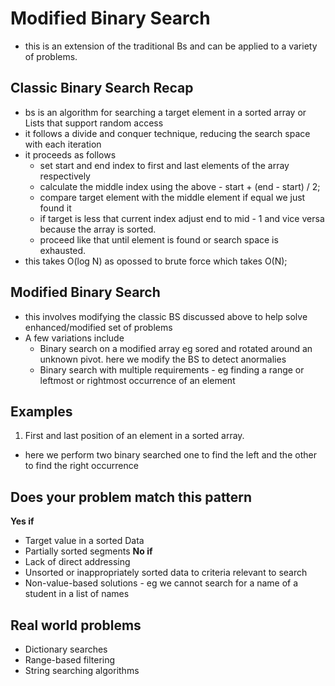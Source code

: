 # Modified Binary Search
- this is an extension of the traditional Bs and can be applied to a variety of problems.

## Classic Binary Search Recap
- bs is an algorithm for searching a target element in a sorted array or Lists that support random access
- it follows a divide and conquer technique, reducing the search space with each iteration
- it proceeds as follows
  - set start and end index to first and last elements of the array respectively
  - calculate the middle index using the above - start + (end - start) / 2;
  - compare target element with the middle element if equal we just found it
  - if target is less that current index adjust end to mid - 1 and vice versa because the array is sorted.
  - proceed like that until element is found or search space is exhausted.
- this takes O(log N) as opossed to brute force which takes O(N);

## Modified Binary Search
- this involves modifying the classic BS discussed above to help solve enhanced/modified set of problems
- A few variations include
  - Binary search on a modified array eg sored and rotated around an unknown pivot. here we modify the BS to detect anormalies
  - Binary search with multiple requirements - eg finding a range or leftmost or rightmost occurrence of an element

## Examples
1. First and last position of an element in a sorted array.
- here we perform two binary searched one to find the left and the other to find the right occurrence

## Does your problem match this pattern
**Yes if**
- Target value in a sorted Data
- Partially sorted segments
**No if**
- Lack of direct addressing
- Unsorted or inappropriately sorted data to criteria relevant to search
- Non-value-based solutions - eg we cannot search for a name of a student in a list of names

## Real world problems
- Dictionary searches
- Range-based filtering
- String searching algorithms





